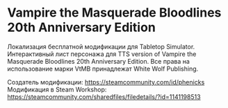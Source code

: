 # Vampire the Masquerade Bloodlines 20th Anniversary Edition
Локализация бесплатной модификации для Tabletop Simulator. Интерактивный лист персонажа для TTS version of Vampire the Masquerade Bloodlines 20th Anniversary Edition.
Все права на использование марки VtMB принадлежат White Wolf Publishing.

Создатель модификации: https://steamcommunity.com/id/phenicks
Модификация в Steam Workshop: https://steamcommunity.com/sharedfiles/filedetails/?id=1141198513